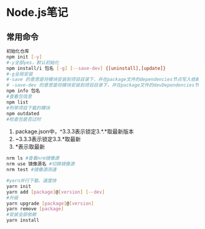 # Node.js笔记

## 常用命令

```sh
初始化仓库 
npm init [-y]
#-y全部yes，默认初始化
npm install/i 包名 [-g] [--save-dev] {[uninstall],[update]}
#-g全局安装
#-save 的意思是将模块安装到项目目录下，并在package文件的dependencies节点写入依赖
# -save-dev 的意思是将模块安装到项目目录下，并在package文件的devDependencies节点写入依赖。
npm info 包名 
#查看包信息
npm list
#列举项目下载的模块
npm outdated
#检查包是否过时
```

1. package.json中，^3.3.3表示锁定3.*.*取最新版本
2. ~3.3.3表示锁定3.3.*取最新
3. *表示取最新

```sh
nrm ls #查看nrm镜像源
nrm use 镜像源名 #切换镜像源
nrm test #镜像源测速
```

```sh
#yarn并行下载、速度快
yarn init
yarn add [package]@[version] [--dev]
#升级
yarn upgrade [package]@[version]
yarn remove [package]
#安装全部依赖
yarn install

```
